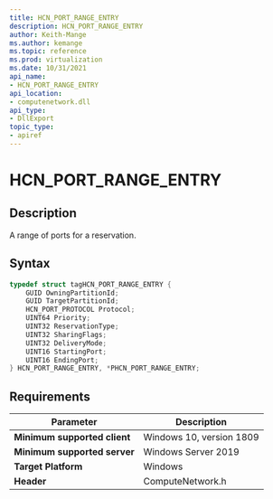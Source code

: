 ```yaml
---
title: HCN_PORT_RANGE_ENTRY
description: HCN_PORT_RANGE_ENTRY
author: Keith-Mange
ms.author: kemange
ms.topic: reference
ms.prod: virtualization
ms.date: 10/31/2021
api_name:
- HCN_PORT_RANGE_ENTRY
api_location:
- computenetwork.dll
api_type:
- DllExport
topic_type:
- apiref
---
```

# HCN\_PORT\_RANGE\_ENTRY

## Description

A range of ports for a reservation.

## Syntax

```cpp
typedef struct tagHCN_PORT_RANGE_ENTRY {
    GUID OwningPartitionId;
    GUID TargetPartitionId;
    HCN_PORT_PROTOCOL Protocol;
    UINT64 Priority;
    UINT32 ReservationType;
    UINT32 SharingFlags;
    UINT32 DeliveryMode;
    UINT16 StartingPort;
    UINT16 EndingPort;
} HCN_PORT_RANGE_ENTRY, *PHCN_PORT_RANGE_ENTRY;
```

## Requirements

|Parameter|Description|
|---|---|
| **Minimum supported client** | Windows 10, version 1809 |
| **Minimum supported server** | Windows Server 2019 |
| **Target Platform** | Windows |
| **Header** | ComputeNetwork.h |

